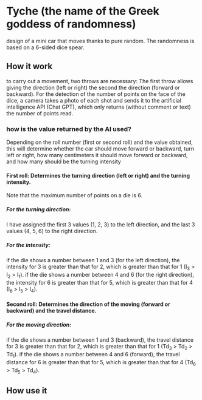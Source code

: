 # Tyche (the name of the Greek goddess of randomness)
design of a mini car that moves thanks to pure random. The randomness is based on a 6-sided dice spear.
## How it work 
to carry out a movement, two throws are necessary: The first throw allows giving the direction (left or right) the second the direction (forward or backward). For the detection of the number of points on the face of the dice, a camera takes a photo of each shot and sends it to the artificial intelligence API (Chat GPT), which only returns (without comment or text) the number of points read.
### how is the value returned by the AI used?  
Depending on the roll number (first or second roll) and the value obtained, this will determine whether the car should move forward or backward, turn left or right, how many centimeters it should move forward or backward, and how many should be the turning intensity 
#### First roll: Determines the turning direction (left or right) and the turning intensity.
Note that the maximum number of points on a die is 6. 
##### *For the turning direction:*
I have assigned the first 3 values (1, 2, 3) to the left direction, and the last 3 values (4, 5, 6) to the right direction.
##### *For the intensity:* 
if the die shows a number between 1 and 3 (for the left direction), the intensity for 3 is greater than that for 2, which is greater than that for 1 (I<sub>3</sub> > I<sub>2</sub> > I<sub>1</sub>).
if the die shows a number between 4 and 6 (for the right direction), the intensity for 6 is greater than that for 5, which is greater than that for 4 (I<sub>6</sub> > I<sub>5</sub> > I<sub>4</sub>).

#### Second roll: Determines the direction of the moving (forward or backward) and the travel distance.
##### *For the moving direction:*
if the die shows a number between 1 and 3 (backward), the travel distance for 3 is greater than that for 2, which is greater than that for 1 (Td<sub>3</sub> > Td<sub>2</sub> > Td<sub>1</sub>).
if the die shows a number between 4 and 6 (forward), the travel distance for 6 is greater than that for 5, which is greater than that for 4 (Td<sub>6</sub> > Td<sub>5</sub> > Td<sub>4</sub>).
## How use it 
